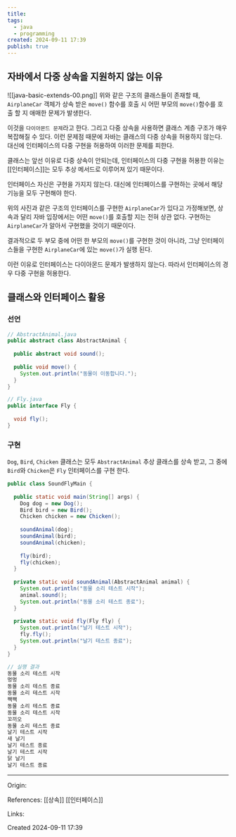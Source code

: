 ```yaml
---
title: 
tags:
  - java
  - programming
created: 2024-09-11 17:39
publish: true
---
```

## 자바에서 다중 상속을 지원하지 않는 이유
![[java-basic-extends-00.png]]
위와 같은 구조의 클래스들이 존재할 때, `AirplaneCar` 객체가 상속 받은 `move()` 함수를 호출 시 어떤 부모의 `move()`함수를 호출 할 지 애매한 문제가 발생한다.

이것을 `다이아몬드 문제`라고 한다. 그리고 다중 상속을 사용하면 클래스 계층 구조가 매우 복잡해질 수 있다. 이런 문제점 때문에 자바는 클래스의 다중 상속을 허용하지 않는다. 대신에 인터페이스의 다중 구현을 허용하여 이러한 문제를 피한다.

클래스는 앞선 이유로 다중 상속이 안되는데, 인터페이스의 다중 구현을 허용한 이유는 [[인터페이스]]는 모두 추상 메서드로 이루어져 있기 때문이다.

인터페이스 자신은 구현을 가지지 않는다. 대신에 인터페이스를 구현하는 곳에서 해당 기능을 모두 구현해야 한다.

위의 사진과 같은 구조의 인터페이스를 구현한 `AirplaneCar`가 있다고 가정해보면, 상속과 달리 자바 입장에서는 어떤 `move()`를 호출할 지는 전혀 상관 없다. 구현하는 `AirplaneCar`가 알아서 구현했을 것이기 때문이다.

결과적으로 두 부모 중에 어떤 한 부모의 `move()`를 구현한 것이 아니라, 그냥 인터페이스들을 구현한 `AirplaneCar`에 있는 `move()`가 실행 된다.

이런 이유로 인터페이스는 다이아몬드 문제가 발생하지 않는다. 따라서 인터페이스의 경우 다중 구현을 허용한다.

## 클래스와 인터페이스 활용

### 선언
```java
// AbstractAnimal.java
public abstract class AbstractAnimal {  
  
  public abstract void sound();  
  
  public void move() {  
    System.out.println("동물이 이동합니다.");  
  }  
}

// Fly.java
public interface Fly {  
  
  void fly();  
}
```

### 구현
`Dog`, `Bird`, `Chicken` 클래스는 모두 `AbstractAnimal` 추상 클래스를 상속 받고, 그 중에 `Bird`와 `Chicken`은 `Fly` 인터페이스를 구현 한다.

```java
public class SoundFlyMain {  
  
  public static void main(String[] args) {  
    Dog dog = new Dog();  
    Bird bird = new Bird();  
    Chicken chicken = new Chicken();  
  
    soundAnimal(dog);  
    soundAnimal(bird);  
    soundAnimal(chicken);  
  
    fly(bird);  
    fly(chicken);  
  }  
  
  private static void soundAnimal(AbstractAnimal animal) {  
    System.out.println("동물 소리 테스트 시작");  
    animal.sound();  
    System.out.println("동물 소리 테스트 종료");  
  }  
  
  private static void fly(Fly fly) {  
    System.out.println("날기 테스트 시작");  
    fly.fly();  
    System.out.println("날기 테스트 종료");  
  }  
}

// 실행 결과
동물 소리 테스트 시작
멍멍
동물 소리 테스트 종료
동물 소리 테스트 시작
짹짹
동물 소리 테스트 종료
동물 소리 테스트 시작
꼬끼오
동물 소리 테스트 종료
날기 테스트 시작
새 날기
날기 테스트 종료
날기 테스트 시작
닭 날기
날기 테스트 종료
```

---
Origin: 

References: [[상속]] [[인터페이스]]

Links: 

Created 2024-09-11 17:39